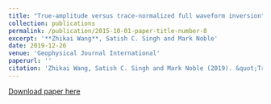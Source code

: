 ```yaml
---
title: "True-amplitude versus trace-normalized full waveform inversion"
collection: publications
permalink: /publication/2015-10-01-paper-title-number-8
excerpt: '**Zhikai Wang**, Satish C. Singh and Mark Noble'
date: 2019-12-26
venue: 'Geophysical Journal International'
paperurl: ''
citation: 'Zhikai Wang, Satish C. Singh and Mark Noble (2019). &quot;True-amplitude versus trace-normalized full waveform inversion&quot; <i>, Geophysical Journal International</i>, 220(2), 1421-1435.'
---
```

[Download paper here](https://academic.oup.com/gji/article/220/2/1421/5643916#)
